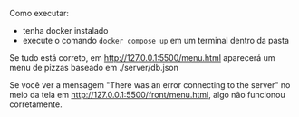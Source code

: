 Como executar:

- tenha docker instalado
- execute o comando `docker compose up` em um terminal dentro da pasta

Se tudo está correto, em http://127.0.0.1:5500/menu.html aparecerá um menu de pizzas baseado em ./server/db.json

Se você ver a mensagem "There was an error connecting to the server" no meio da tela em http://127.0.0.1:5500/front/menu.html, algo não funcionou corretamente.
